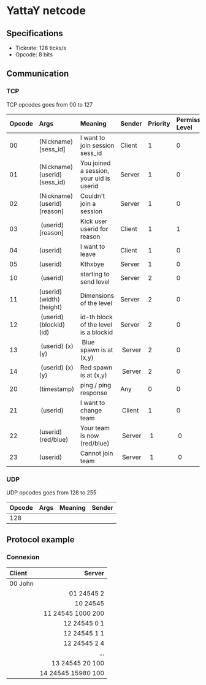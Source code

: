 # YattaY netcode

## Specifications

- Tickrate: 128 ticks/s
- Opcode: 8 bits


## Communication

### TCP

TCP opcodes goes from 00 to 127

| Opcode | Args                         | Meaning                                               | Sender | Priority | Permission Level |
|:-------|:-----------------------------|:------------------------------------------------------|:-------|:---------|:-----------------|
| 00     | (Nickname) [sess_id]         | I want to join session sess_id                        | Client | 1        | 0                |
| 01     | (Nickname) (userid) (sess_id)| You joined a session, your uid is userid              | Server | 1        | 0                |
| 02     | (Nickname) (userid) [reason] | Couldn't join a session                               | Server | 1        | 0                |
| 03     | (userid) [reason]            | Kick user userid for reason                           | Client | 1        | 1                |
| 04     | (userid)                     | I want to leave                                       | Client | 1        | 0                |
| 05     | (userid)                     | Kthxbye                                               | Server | 1        | 0                |
| 10     | (userid)                     | starting to send level                                | Server | 2        | 0                |
| 11     | (userid) (width) (height)    | Dimensions of the level                               | Server | 2        | 0                |
| 12     | (userid) (blockid) (id)      | id-th block of the level is a blockid                 | Server | 2        | 0                |
| 13     | (userid) (x) (y)             | Blue spawn is at (x,y)                                | Server | 2        | 0                |
| 14     | (userid) (x) (y)             | Red spawn is at (x,y)                                 | Server | 2        | 0                |
| 20     | (timestamp)                  | ping / ping response                                  | Any    | 0        | 0                |
| 21     | (userid)                     | I want to change team                                 | Client | 1        | 0                |
| 22     | (userid) (red/blue)          | Your team is now (red/blue)                           | Server | 1        | 0                |
| 23     | (userid)                     | Cannot join team                                      | Server | 1        | 0                |

### UDP

UDP opcodes goes from 128 to 255

| Opcode | Args               | Meaning | Sender |
|:-------|:-------------------|:--------|:-------|
| 128    | 


## Protocol example

### Connexion
| Client | Server              |
|:-------|--------------------:|
|00 John |					   |
|		 | 01 24545 2		   |
|		 | 10 24545			   |
|		 | 11 24545 1000 200   |
|		 | 12 24545 0 1        |
|		 | 12 24545 1 1        |
|		 | 12 24545 2 4        |
|		 | ... 			       |
|		 | 13 24545 20 100     |
|		 | 14 24545 15980 100  |

